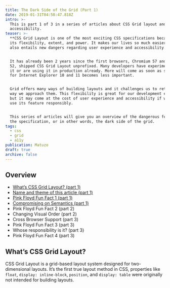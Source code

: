 ```yaml
---
title: The Dark Side of the Grid (Part 1)
date: 2019-01-31T04:58:47.818Z
intro: >-
  This is part 1 of 3 in a series of articles about CSS Grid layout and
  accessibility.
teaser: >-
  **CSS Grid Layout is one of the most exciting CSS specifications because of
  its flexibility, extent, and power. It makes our lives so much easier but it
  also entails new dangers regarding user experience and accessibility.**


  It has already been 2 years since the first browsers, Chromium 57 and Firefox
  52, shipped CSS Grid Layout unprefixed. Many developers have experimented with
  it or are using it in production already. More will come as soon as support
  for Internet Explorer 10 and 11 becomes less important.


  Grid offers many ways of building layouts and it challenges us to rethink the
  way we approach them. This flexibility is great for our development experience
  but it may come at the cost of user experience and accessibility if we don’t
  use its feature responsibly.


  This series of articles will give you an overview of the dangerous features of
  the specification, or in other words, the dark side of the grid.
tags:
  - css
  - grid
  - a11y
publication: Matuzo
draft: true
archive: false
---
```

## Overview

* [What’s CSS Grid Layout? (part 1)](whats-grid)
* [Name and theme of this article (part 1)](#name-theme)
* [Pink Floyd Fun Fact 1 (part 1)](floyd-1)
* [Compromising on Semantics (part 1)](semantics)
* Pink Floyd Fun Fact 2 (part 2)
* Changing Visual Order (part 2)
* Cross Browser Support (part 3)
* Pink Floyd Fun Fact 3 (part 3)
* Whose responsibility is it? (part 3)
* Pink Floyd Fun Fact 4 (part 3)

## What’s CSS Grid Layout?

CSS Grid Layout is a grid-based layout system designed for two-dimensional layouts. It’s the first true layout method in CSS, properties like `float`, `display: inline-block`, `position`, and `display: table` were originally not intended for building layouts.

